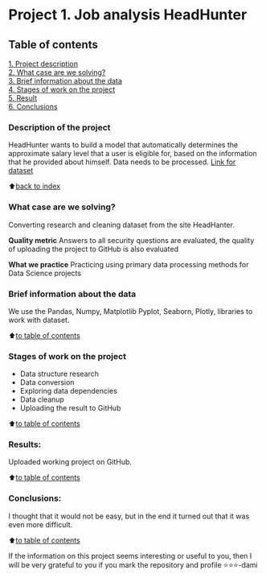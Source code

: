 # Project 1. Job analysis HeadHunter

## Table of contents  
[1. Project description](https://github.com/SegaGLm/skill_factory_ds/blob/main/project_1/README.md#Table-of-contents)  
[2. What case are we solving?](https://github.com/SegaGLm/skill_factory_ds/blob/main/project_1/README.md#What-case-are-we-solving)  
[3. Brief information about the data](https://github.com/SegaGLm/skill_factory_ds/blob/main/project_1/README.md#Brief-information-about-the-data)  
[4. Stages of work on the project](https://github.com/SegaGLm/skill_factory_ds/blob/main/project_1/README.md#Stages-of-work-on-the-project)  
[5. Result](https://github.com/SegaGLm/skill_factory_ds/blob/main/project_1/README.md#Results)    
[6. Сonclusions](https://github.com/SegaGLm/skill_factory_ds/blob/main/project_1/README.md#Conclusions) 

### Description of the project
HeadHunter wants to build a model that automatically determines the approximate salary level that a user is eligible for, based on the information that he provided about himself. Data needs to be processed.
[Link for dataset](https://drive.google.com/file/d/1DDWuI6d3e2ujXY94H2B6GD7Gdo2wBkzz/view?usp=sharing)

:arrow_up:[back to index](_)


### What case are we solving?    
Converting research and cleaning dataset from the site HeadHanter.

**Quality metric**
Answers to all security questions are evaluated, the quality of uploading the project to GitHub is also evaluated

**What we practice**
Practicing using primary data processing methods for Data Science projects

### Brief information about the data
We use the Pandas, Numpy, Matplotlib Pyplot, Seaborn, Plotly,  libraries to work with dataset.
  
:arrow_up:[to table of contents](https://github.com/SegaGLm/skill_factory_ds/blob/main/project_1/README.md#Table-of-contents)


### Stages of work on the project
- Data structure research
- Data conversion
- Exploring data dependencies
- Data cleanup
- Uploading the result to GitHub

:arrow_up:[to table of contents](https://github.com/SegaGLm/skill_factory_ds/blob/main/project_1/README.md#Table-of-contents)


### Results:
Uploaded working project on GitHub.

:arrow_up:[to table of contents](https://github.com/SegaGLm/skill_factory_ds/blob/main/project_1/README.md#Table-of-contents)


### Conclusions:
I thought that it would not be easy, but in the end it turned out that it was even more difficult.

:arrow_up:[to table of contents](https://github.com/SegaGLm/skill_factory_ds/blob/main/project_1/README.md#Table-of-contents)


If the information on this project seems interesting or useful to you, then I will be very grateful to you if you mark the repository and profile ⭐️⭐️⭐️-dami